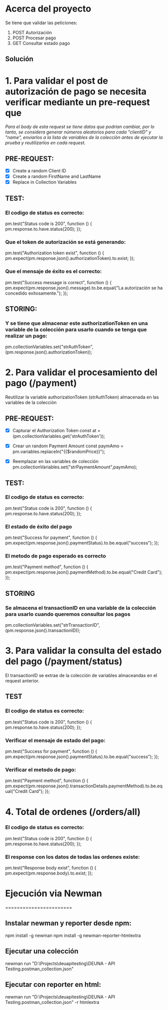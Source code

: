 # Acerca del proyecto
Se tiene que validar las peticiones:

1. POST Autorización
2. POST Procesar pago
3. GET Consultar estado pago

## Solución

# 1. Para validar el post de autorización de pago se necesita verificar mediante un pre-request que

_Para el body de esta request se tiene datos que podrian cambiar, por lo tanto, se considera generar números aleatorios para cada "clientID" y "name", enviarlos a la lista de variables de la colección antes de ejecutar la prueba y reutilizarlos en cada request._
## PRE-REQUEST:
- [x] Create a random Client ID
- [x] Create a random FirstName and LastName
- [x] Replace in Collection Variables

## TEST:
### El codigo de status es correcto:
pm.test("Status code is 200", function () {
    pm.response.to.have.status(200);
});

### Que el token de autorización se está generando:
pm.test("Authorization token exist", function () {
    pm.expect(pm.response.json().authorizationToken).to.exist;
});

### Que el mensaje de éxito es el correcto:
pm.test("Success message is correct", function () {
    pm.expect(pm.response.json().message).to.be.equal("La autorización se ha concedido exitosamente.");
});

## STORING:
### Y se tiene que almacenar este authorizationToken en una variable de la colección para usarlo cuando se tenga que realizar un pago:
pm.collectionVariables.set("strAuthToken", (pm.response.json().authorizationToken));


# 2. Para validar el procesamiento del pago (/payment)

Reutilizar la variable authorizationToken (strAuthToken) almacenada en las variables de la colección

## PRE-REQUEST:
- [x] Capturar el Authorization Token 
const at = (pm.collectionVariables.get('strAuthToken'));

- [x] Crear un random Payment Amount 
const paymAmo = pm.variables.replaceIn("{{$randomPrice}}");

- [x] Reemplazar en las variables de colección
pm.collectionVariables.set("strPaymentAmount",paymAmo);

## TEST:
### El codigo de status es correcto: 
pm.test("Status code is 200", function () {
    pm.response.to.have.status(200);
});

### El estado de éxito del pago 
pm.test("Success for payment", function () {
    pm.expect(pm.response.json().paymentStatus).to.be.equal("success");
});

### El metodo de pago esperado es correcto
pm.test("Payment method", function () {
    pm.expect(pm.response.json().paymentMethod).to.be.equal("Credit Card");
});

## STORING
### Se almacena el transactionID en una variable de la colección para usarlo cuando queremos consultar los pagos
pm.collectionVariables.set("strTransactionID", (pm.response.json().transactionID));


# 3. Para validar la consulta del estado del pago (/payment/status)

El transactionID se extrae de la colección de variables almaceandas en el request anterior.

## TEST
### El codigo de status es correcto: 
pm.test("Status code is 200", function () {
    pm.response.to.have.status(200);
});

### Verificar el mensaje de estado del pago:
pm.test("Success for payment", function () {
    pm.expect(pm.response.json().paymentStatus).to.be.equal("success");
});

### Verificar el metodo de pago:
pm.test("Payment method", function () {
    pm.expect(pm.response.json().transactionDetails.paymentMethod).to.be.equal("Credit Card");
});


# 4. Total de ordenes (/orders/all)

### El codigo de status es correcto:  
pm.test("Status code is 200", function () {
    pm.response.to.have.status(200);
});

### El response con los datos de todas las ordenes existe: 
pm.test("Response body exist", function () {
    pm.expect(pm.response.body).to.exist;
});



# Ejecución via Newman
=======================

## Instalar newman y reporter desde npm:

npm install -g newman
npm install -g newman-reporter-htmlextra

## Ejecutar una colección

newman run "D:\Projects\deuapitesting\DEUNA - API Testing.postman_collection.json"

## Ejecutar con reporter en html:

newman run "D:\Projects\deuapitesting\DEUNA - API Testing.postman_collection.json" -r htmlextra
